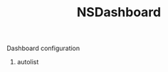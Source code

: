 ﻿---
uid: crmscript_ref_NSDashboard
title: NSDashboard
intellisense: Void.NSDashboard
keywords: NSDashboard
so.topic: reference
---

Dashboard configuration

1. autolist 

